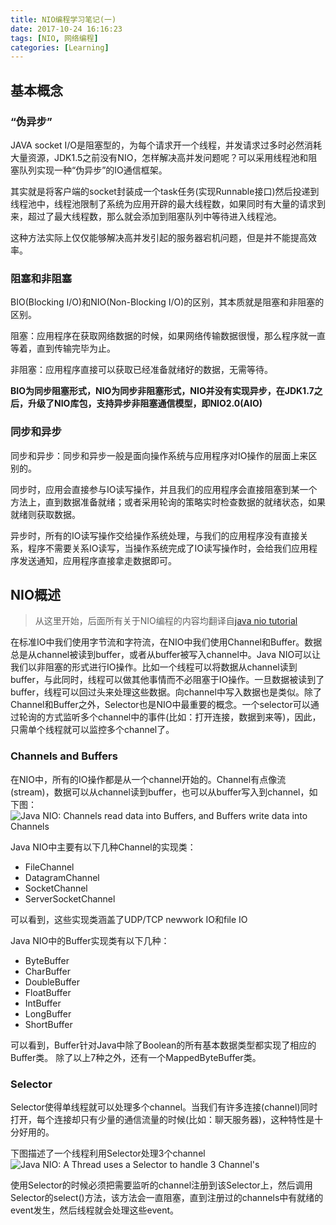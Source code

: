 ```yaml
---
title: NIO编程学习笔记(一)
date: 2017-10-24 16:16:23
tags: [NIO, 网络编程]
categories: [Learning]
---
```


## 基本概念

### “伪异步”
JAVA socket I/O是阻塞型的，为每个请求开一个线程，并发请求过多时必然消耗大量资源，JDK1.5之前没有NIO，怎样解决高并发问题呢？可以采用线程池和阻塞队列实现一种“伪异步”的IO通信框架。

其实就是将客户端的socket封装成一个task任务(实现Runnable接口)然后投递到线程池中，线程池限制了系统为应用开辟的最大线程数，如果同时有大量的请求到来，超过了最大线程数，那么就会添加到阻塞队列中等待进入线程池。

这种方法实际上仅仅能够解决高并发引起的服务器宕机问题，但是并不能提高效率。

### 阻塞和非阻塞
BIO(Blocking I/O)和NIO(Non-Blocking I/O)的区别，其本质就是阻塞和非阻塞的区别。

阻塞：应用程序在获取网络数据的时候，如果网络传输数据很慢，那么程序就一直等着，直到传输完毕为止。

非阻塞：应用程序直接可以获取已经准备就绪好的数据，无需等待。

**BIO为同步阻塞形式，NIO为同步非阻塞形式，NIO并没有实现异步，在JDK1.7之后，升级了NIO库包，支持异步非阻塞通信模型，即NIO2.0(AIO)**

### 同步和异步
同步和异步：同步和异步一般是面向操作系统与应用程序对IO操作的层面上来区别的。

同步时，应用会直接参与IO读写操作，并且我们的应用程序会直接阻塞到某一个方法上，直到数据准备就绪；或者采用轮询的策略实时检查数据的就绪状态，如果就绪则获取数据。

异步时，所有的IO读写操作交给操作系统处理，与我们的应用程序没有直接关系，程序不需要关系IO读写，当操作系统完成了IO读写操作时，会给我们应用程序发送通知，应用程序直接拿走数据即可。

## NIO概述
> 从这里开始，后面所有关于NIO编程的内容均翻译自[java nio tutorial](http://tutorials.jenkov.com/java-nio/index.html)

在标准IO中我们使用字节流和字符流，在NIO中我们使用Channel和Buffer。数据总是从channel被读到buffer，或者从buffer被写入channel中。Java NIO可以让我们以非阻塞的形式进行IO操作。比如一个线程可以将数据从channel读到buffer，与此同时，线程可以做其他事情而不必阻塞于IO操作。一旦数据被读到了buffer，线程可以回过头来处理这些数据。向channel中写入数据也是类似。除了Channel和Buffer之外，Selector也是NIO中最重要的概念。一个selector可以通过轮询的方式监听多个channel中的事件(比如：打开连接，数据到来等)，因此，只需单个线程就可以监控多个channel了。

### Channels and Buffers
在NIO中，所有的IO操作都是从一个channel开始的。Channel有点像流(stream)，数据可以从channel读到buffer，也可以从buffer写入到channel，如下图：
![Java NIO: Channels read data into Buffers, and Buffers write data into Channels](overview-channels-buffers.png "Java NIO: Channels read data into Buffers, and Buffers write data into Channels")


Java NIO中主要有以下几种Channel的实现类：
- FileChannel
- DatagramChannel
- SocketChannel
- ServerSocketChannel

可以看到，这些实现类涵盖了UDP/TCP newwork IO和file IO

Java NIO中的Buffer实现类有以下几种：
- ByteBuffer
- CharBuffer
- DoubleBuffer
- FloatBuffer
- IntBuffer
- LongBuffer
- ShortBuffer

可以看到，Buffer针对Java中除了Boolean的所有基本数据类型都实现了相应的Buffer类。
除了以上7种之外，还有一个MappedByteBuffer类。

### Selector
Selector使得单线程就可以处理多个channel。当我们有许多连接(channel)同时打开，每个连接却只有少量的通信流量的时候(比如：聊天服务器)，这种特性是十分好用的。

下图描述了一个线程利用Selector处理3个channel
![Java NIO: A Thread uses a Selector to handle 3 Channel's](overview-selectors.png "Java NIO: A Thread uses a Selector to handle 3 Channel's")

使用Selector的时候必须把需要监听的channel注册到该Selector上，然后调用Selector的select()方法，该方法会一直阻塞，直到注册过的channels中有就绪的event发生，然后线程就会处理这些event。
